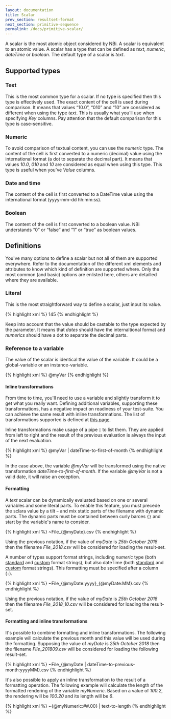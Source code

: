 ```yaml
---
layout: documentation
title: Scalar
prev_section: resultset-format
next_section: primitive-sequence
permalink: /docs/primitive-scalar/
---
```

A scalar is the most atomic object considered by NBi. A scalar is equivalent to an atomic value. A scalar has a type that can be defined as *text*, *numeric*, *dateTime* or *boolean*. The default type of a scalar is *text*.

## Supported types

### Text

This is the most common type for a scalar. If no type is specified then this type is effectively used. The exact content of the cell is used during comparison. It means that values “10.0”, “010” and “10” are considered as different when using the type *text*. This is usually what you’ll use when specifying *Key* columns. Pay attention that the default comparison for this type is case-sensitive.

### Numeric

To avoid comparison of textual content, you can use the *numeric* type. The content of the cell is first converted to a numeric (decimal) value using the international format (a dot to separate the decimal part). It means that values *10.0*, *010* and *10* are considered as equal when using this type. This type is useful when you’ve *Value* columns.

### Date and time

The content of the cell is first converted to a DateTime value using the international format (yyyy-mm-dd hh:mm:ss).

### Boolean

The content of the cell is first converted to a boolean value. NBi understands “0” or “false” and “1” or “true” as boolean values.

## Definitions

You've many options to define a scalar but not all of them are supported everywhere. Refer to the documentation of the different xml elements and attributes to know which kind of definition are supported where. Only the most common (and basic) options are enlisted here, others are detailled where they are available.

### Literal

This is the most straightforward way to define a scalar, just input its value.

{% highlight xml %}
<parameter name="myParam">145</parameter>
{% endhighlight %}

Keep into account that the value should be castable to the type expected by the parameter. It means that *dates* should have the internaltional format and *numerics* should have a dot to separate the decimal parts. 

### Reference to a variable

The value of the scalar is identical the value of the variable. It could be a global-variable or an instance-variable.

{% highlight xml %}
<parameter name="myParam">@myVar</parameter>
{% endhighlight %}

#### Inline transformations

From time to time, you'll need to use a variable and slightly transform it to get what you really want. Defining additional variables, supporting these transformations, has a negative impact on readiness of your test-suite. You can achieve the same result with inline transformations. The list of transformations supported is defined at [this page](../transform-column#Native).

Inline transformations make usage of a pipe ```|``` to list them. They are applied from left to right and the result of the previous evaluation is always the input of the next evaluation.

{% highlight xml %}
<parameter name="myParam">@myVar | dateTime-to-first-of-month</parameter>
{% endhighlight %}

In the case above, the variable *@myVar* will be transformed using the native transformation *dateTime-to-first-of-month*. If the variable *@myVar* is not a valid date, it will raise an exception.

#### Formatting

A *text* scalar can be dynamically evaluated based on one or several variables and some literal parts. To enable this feature, you must precede the sclara value by a tilt ```~``` and mix static parts of the filename with dynamic parts. The dynamic parts must be contained between curly barces ```{}``` and start by the variable's name to consider.

{% highlight xml %}
<parameter name="myParam">~File_{@myDate}.csv</parameter>
{% endhighlight %}

Using the previous notation, if the value of *myDate* is *25th October 2018* then the filename *File_2018.csv* will be considered for loading the result-set.

A number of types support format strings, including *numeric* type (both [standard](https://docs.microsoft.com/en-us/dotnet/standard/base-types/standard-numeric-format-strings?view=netframework-4.8) and [custom](https://docs.microsoft.com/en-us/dotnet/standard/base-types/custom-numeric-format-strings?view=netframework-4.8) format strings), but also dateTime (both [standard](https://docs.microsoft.com/en-us/dotnet/standard/base-types/standard-date-and-time-format-strings?view=netframework-4.8) and [custom](https://docs.microsoft.com/en-us/dotnet/standard/base-types/custom-date-and-time-format-strings?view=netframework-4.8) format strings). This formatting must be specified after a column (```:```).

{% highlight xml %}
<parameter name="myParam">~File_{@myDate:yyyy}_{@myDate:MM}.csv</parameter>
{% endhighlight %}

Using the previous notation, if the value of *myDate* is *25th October 2018* then the filename *File_2018_10.csv* will be considered for loading the result-set.

#### Formatting and inline transformations

It's possible to combine formatting and inline transformations. The following example will calculate the previous month and this value will be used during the formatting. Supposing the value of *myDate* is *25th October 2018* then the filename *File_201809.csv* will be considered for loading the following result-set.

{% highlight xml %}
<parameter name="myParam">~File_{@myDate | dateTime-to-previous-month:yyyyMM}.csv</parameter>
{% endhighlight %}

It's also possible to apply an inline transformation to the result of a formatting operation. The following example will calculate the length of the formatted rendering of the variable *myNumeric*. Based on a value of *100.2*, the rendering will be *100.20* and its length will be *6*.

{% highlight xml %}
<parameter name="myParam">~{@myNumeric:##.00} | text-to-length</parameter>
{% endhighlight %}